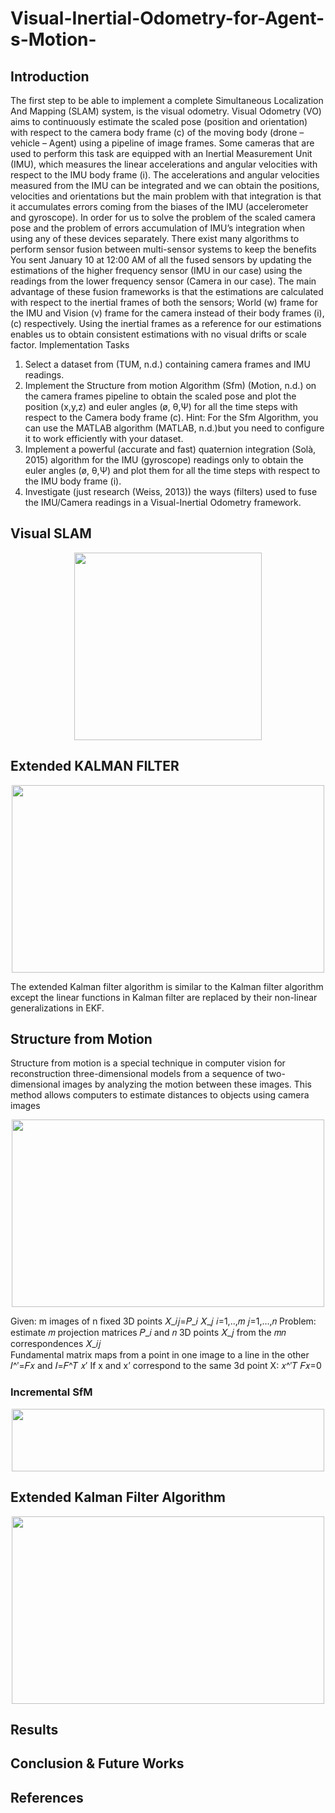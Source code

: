 # Visual-Inertial-Odometry-for-Agent-s-Motion-
## Introduction

The first step to be able to implement a complete Simultaneous Localization And Mapping
(SLAM) system, is the visual odometry. Visual Odometry (VO) aims to continuously estimate
the scaled pose (position and orientation) with respect to the camera body frame (c) of the
moving body (drone – vehicle – Agent) using a pipeline of image frames. Some cameras that
are used to perform this task are equipped with an Inertial Measurement Unit (IMU), which
measures the linear accelerations and angular velocities with respect to the IMU body frame (i).
The accelerations and angular velocities measured from the IMU can be integrated and we can
obtain the positions, velocities and orientations but the main problem with that integration is
that it accumulates errors coming from the biases of the IMU (accelerometer and gyroscope).
In order for us to solve the problem of the scaled camera pose and the problem of errors
accumulation of IMU’s integration when using any of these devices separately. There exist
many algorithms to perform sensor fusion between multi-sensor systems to keep the benefits
You sent January 10 at 12:00 AM
of all the fused sensors by updating the estimations of the higher frequency sensor (IMU in our
case) using the readings from the lower frequency sensor (Camera in our case).
The main advantage of these fusion frameworks is that the estimations are calculated with
respect to the inertial frames of both the sensors; World (w) frame for the IMU and Vision (v)
frame for the camera instead of their body frames (i), (c) respectively. Using the inertial frames
as a reference for our estimations enables us to obtain consistent estimations with no visual
drifts or scale factor.
Implementation Tasks
1. Select a dataset from (TUM, n.d.) containing camera frames and IMU readings.
2. Implement the Structure from motion Algorithm (Sfm) (Motion, n.d.) on the camera frames
pipeline to obtain the scaled pose and plot the position (x,y,z) and euler angles (ø, θ,Ψ) for all
the time steps with respect to the Camera body frame (c).
Hint: For the Sfm Algorithm, you can use the MATLAB algorithm (MATLAB, n.d.)but you need
to configure it to work efficiently with your dataset.
3. Implement a powerful (accurate and fast) quaternion integration (Solà, 2015) algorithm for
the IMU (gyroscope) readings only to obtain the euler angles (ø, θ,Ψ) and plot them for all the
time steps with respect to the IMU body frame (i).
4. Investigate (just research (Weiss, 2013)) the ways (filters) used to fuse the IMU/Camera
readings in a Visual-Inertial Odometry framework.

## Visual SLAM

<p align="center">
  <img width="300" height="300" src="https://user-images.githubusercontent.com/47057759/105985611-f74abd80-609b-11eb-8ebb-63ddc0f83bba.png">
</p>

## Extended KALMAN FILTER
<p align="center">
  <img width="500" height="300" src="https://user-images.githubusercontent.com/47057759/105985300-94592680-609b-11eb-8f37-dfc648e11d0b.png">
</p>
The extended Kalman filter algorithm is similar to the Kalman filter algorithm except the linear functions in Kalman filter are replaced by their non-linear generalizations in EKF.

## Structure from Motion

Structure from motion is a special technique in computer vision for reconstruction
three-dimensional models from a sequence of two-dimensional images by analyzing the
motion between these images. This method allows computers to estimate distances to
objects using camera images

<p align="center">
  <img width="500" height="300" src="https://user-images.githubusercontent.com/47057759/105987535-b1dbbf80-609e-11eb-94a1-043289d6e0d6.png">
</p>
Given: m images of n fixed 3D points
𝑋_𝑖𝑗=𝑃_𝑖 𝑋_𝑗       𝑖=1,..,𝑚   𝑗=1,…,𝑛
Problem: estimate 𝑚  projection matrices 𝑃_𝑖 and 𝑛 3D points 𝑋_𝑗 from the 𝑚𝑛 correspondences 𝑋_𝑖𝑗 <br>
Fundamental matrix maps from a point in one image to a line in the other 𝐼^′=𝐹𝑥 and 𝐼=𝐹^𝑇 𝑥′
If x and x’ correspond to the same 3d point X:  𝑥^′𝑇 𝐹𝑥=0

### Incremental SfM

<p align="center">
  <img width="500" height="100" src="https://user-images.githubusercontent.com/47057759/105987774-0b43ee80-609f-11eb-94a6-1c4487ed53d4.png">
</p>

## Extended Kalman Filter Algorithm

<p align="center">
  <img width="500" height="300" src="https://user-images.githubusercontent.com/47057759/105988072-6ece1c00-609f-11eb-901d-7f568ed5222c.png">
</p>

## Results

## Conclusion & Future Works

## References

